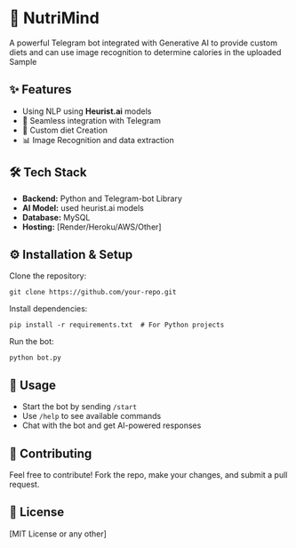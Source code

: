 <h1>🚀 NutriMind</h1>
    <p>A powerful Telegram bot integrated with Generative AI to provide custom diets and can use image recognition to determine calories in the uploaded Sample</p>
    <h2>✨ Features</h2>
    <ul>
        <li>Using NLP using <strong>Heurist.ai</strong> models</li>
        <li>📩 Seamless integration with Telegram</li>
        <li>🔧 Custom diet Creation</li>
        <li>📊 Image Recognition and data extraction</li>
    </ul>
    <h2>🛠️ Tech Stack</h2>
    <ul>
        <li><strong>Backend:</strong> Python and Telegram-bot Library</li>
        <li><strong>AI Model:</strong> used heurist.ai models</li>
        <li><strong>Database:</strong> MySQL</li>
        <li><strong>Hosting:</strong> [Render/Heroku/AWS/Other]</li>
    </ul>
    <h2>⚙️ Installation & Setup</h2>
    <p>Clone the repository:</p>
    <pre><code>git clone https://github.com/your-repo.git</code></pre>
    <p>Install dependencies:</p>
    <pre><code>pip install -r requirements.txt  # For Python projects</code></pre>    
    <p>Run the bot:</p>
    <pre><code>python bot.py</code></pre>
    <h2>🚀 Usage</h2>
    <ul>
        <li>Start the bot by sending <code>/start</code></li>
        <li>Use <code>/help</code> to see available commands</li>
        <li>Chat with the bot and get AI-powered responses</li>
    </ul>
    <h2>🤝 Contributing</h2>
    <p>Feel free to contribute! Fork the repo, make your changes, and submit a pull request.</p>
    <h2>📜 License</h2>
    <p>[MIT License or any other]</p>
